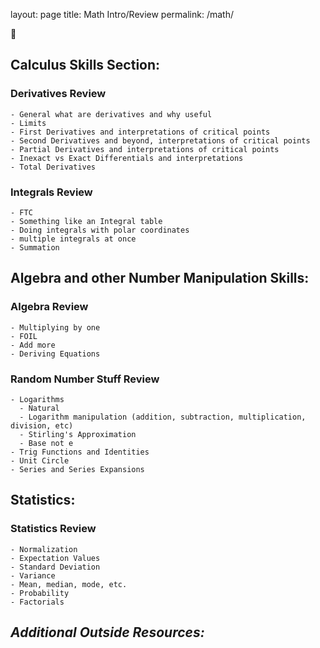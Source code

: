 layout: page
title: Math Intro/Review
permalink: /math/

:cookie:

## **Calculus Skills Section:**
### Derivatives Review
    - General what are derivatives and why useful
    - Limits
    - First Derivatives and interpretations of critical points
    - Second Derivatives and beyond, interpretations of critical points
    - Partial Derivatives and interpretations of critical points
    - Inexact vs Exact Differentials and interpretations
    - Total Derivatives

### Integrals Review
    - FTC
    - Something like an Integral table
    - Doing integrals with polar coordinates
    - multiple integrals at once
    - Summation

## **Algebra and other Number Manipulation Skills:**
### Algebra Review
    - Multiplying by one
    - FOIL
    - Add more
    - Deriving Equations
### Random Number Stuff Review
    - Logarithms
      - Natural
      - Logarithm manipulation (addition, subtraction, multiplication, division, etc)
      - Stirling's Approximation
      - Base not e
    - Trig Functions and Identities
    - Unit Circle
    - Series and Series Expansions

## **Statistics:**
### Statistics Review
    - Normalization
    - Expectation Values
    - Standard Deviation
    - Variance
    - Mean, median, mode, etc.
    - Probability
    - Factorials

## *Additional Outside Resources:*
